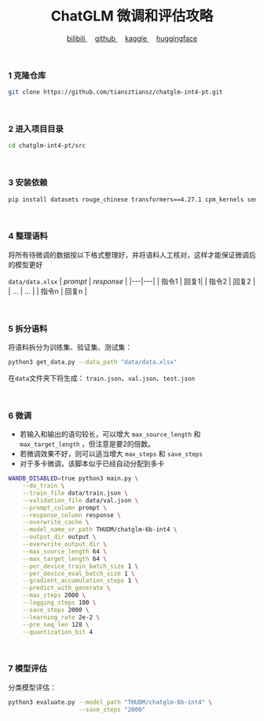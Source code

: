 <!-- # ChatGLM 微调详细攻略 -->

<h1 align="center">ChatGLM 微调和评估攻略</h1>

<p align="center">
  <a href="https://space.bilibili.com/28606893?spm_id_from=333.1007.0.0">
    bilibili
  </a>&nbsp; &nbsp; 
  <a href="https://github.com/tiansztiansz">
    github
  </a>&nbsp; &nbsp;
  <a href="https://www.kaggle.com/tiansztianszs">
    kaggle
  </a>&nbsp; &nbsp;
  <a href="https://huggingface.co/tiansz">
    huggingface
  </a>
</p>

<br>

### 1 克隆仓库
```bash
git clone https://github.com/tiansztiansz/chatglm-int4-pt.git
```

<br>

### 2 进入项目目录
```bash
cd chatglm-int4-pt/src
```

<br>

### 3 安装依赖
```bash
pip install datasets rouge_chinese transformers==4.27.1 cpm_kernels sentencepiece
```

<br>


### 4 整理语料
将所有待微调的数据按以下格式整理好，并将语料人工核对，这样才能保证微调后的模型更好

`data/data.xlsx`
| *prompt* | *response* |
|---|---|
| 指令1 | 回复1|
| 指令2 | 回复2 |
| ... | ... |
| 指令n | 回复n |


<br>


### 5 拆分语料
将语料拆分为训练集、验证集、测试集：
```bash
python3 get_data.py --data_path "data/data.xlsx"
```
在`data`文件夹下将生成： `train.json`、`val.json`、`test.json`

<br>


### 6 微调

- 若输入和输出的语句较长，可以增大 `max_source_length` 和 `max_target_length` ，但注意是要2的倍数。
- 若微调效果不好，则可以适当增大 `max_steps` 和 `save_steps`
- 对于多卡微调，该脚本似乎已经自动分配到多卡
```bash
WANDB_DISABLED=true python3 main.py \
    --do_train \
    --train_file data/train.json \
    --validation_file data/val.json \
    --prompt_column prompt \
    --response_column response \
    --overwrite_cache \
    --model_name_or_path THUDM/chatglm-6b-int4 \
    --output_dir output \
    --overwrite_output_dir \
    --max_source_length 64 \
    --max_target_length 64 \
    --per_device_train_batch_size 1 \
    --per_device_eval_batch_size 1 \
    --gradient_accumulation_steps 1 \
    --predict_with_generate \
    --max_steps 2000 \
    --logging_steps 100 \
    --save_steps 2000 \
    --learning_rate 2e-2 \
    --pre_seq_len 128 \
    --quantization_bit 4
```

<br>



### 7 模型评估
分类模型评估：
```bash
python3 evaluate.py --model_path "THUDM/chatglm-6b-int4" \
                    --save_steps "2000"
```

